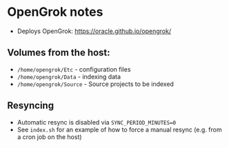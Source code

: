 # OpenGrok notes
- Deploys OpenGrok: https://oracle.github.io/opengrok/

## Volumes from the host:
- `/home/opengrok/Etc` - configuration files
- `/home/opengrok/Data` - indexing data
- `/home/opengrok/Source` - Source projects to be indexed

## Resyncing
- Automatic resync is disabled via `SYNC_PERIOD_MINUTES=0`
- See `index.sh` for an example of how to force a manual resync (e.g. from a cron job on the host)